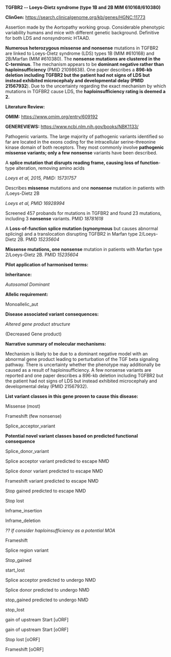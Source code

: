 **TGFBR2 -- Loeys-Dietz syndrome (type 1B and 2B MIM 610168/610380)**

**ClinGen:** https://search.clinicalgenome.org/kb/genes/HGNC:11773

Assertion made by the Aortopathy working group. Considerable phenotypic
variability humans and mice with different genetic background.
Definitive for both LDS and nonsyndromic HTAAD.

**Numerous heterozygous missense and nonsense** mutations in TGFBR2 are
linked to Loeys-Dietz syndrome (LDS) types 1B (MIM \#610168) and
2B/Marfan (MIM \#610380). The **nonsense mutations are clustered in the
C-terminus**. The mechanism appears to be **dominant negative rather
than haploinsufficiency** (PMID 21098638). One paper describes a
**896-kb deletion including TGFBR2 but the patient had not signs of LDS
but instead exhibited microcephaly and developmental delay (PMID
21567932**). Due to the uncertainty regarding the exact mechanism by
which mutations in TGFBR2 cause LDS, the **haploinsufficiency rating is
deemed a 2.**

**Literature Review:**

**OMIM:** https://www.omim.org/entry/609192

**GENEREVIEWS:** https://www.ncbi.nlm.nih.gov/books/NBK1133/

Pathogenic variants. The large majority of pathogenic variants
identified so far are located in the exons coding for the intracellular
serine-threonine kinase domain of both receptors. They most commonly
involve **pathogenic missense variants; only a few nonsense** variants
have been described.

A **splice mutation that disrupts reading frame, causing loss of
function**-type alteration, removing amino acids

*Loeys et al, 2015, PMID: 15731757*

Describes **missense** mutations and one **nonsense** mutation in
patients with /Loeys-Dietz 2B

*Loeys et al, PMID 16928994*

Screened 457 probands for mutations in TGFBR2 and found 23 mutations,
including 3 **nonsense** variants. PMID *18781618*

A **Loss-of-function splice mutation (synonymous** but causes abnormal
splicing) and a translocation disrupting TGFBR2 in Marfan type
2/Loeys-Dietz 2B. PMID *15235604*

**Missense mutations, one nonsense** mutation in patients with Marfan
type 2/Loeys-Dietz 2B. PMID *15235604*

**Pilot application of harmonised terms:**

**Inheritance:**

*Autosomal Dominant*

**Allelic requirement:**

Monoallelic_aut    

**Disease associated variant consequences:**

*Altered gene product structure*

(Decreased Gene product)

**Narrative summary of molecular mechanisms:**

Mechanism is likely to be due to a dominant negative model with an
abnormal gene product leading to perturbation of the TGF beta signaling
pathway. There is uncertainty whether the phenotype may additionally be
caused as a result of haploinsufficiency. A few nonsense variants are
reported and one paper describes a 896-kb deletion including TGFBR2 but
the patient had not signs of LDS but instead exhibited microcephaly and
developmental delay (PMID 21567932).

**List variant classes in this gene proven to cause this disease:**

Missense (most)

Frameshift (few nonsense)

Splice_acceptor_variant

**Potential novel variant classes based on predicted functional
consequence**

Splice_donor_variant

Splice acceptor variant predicted to escape NMD

Splice donor variant predicted to escape NMD

Frameshift variant predicted to escape NMD

Stop gained predicted to escape NMD

Stop lost

Inframe_insertion

Inframe_deletion

*?? If consider haploinsufficiency as a potential MOA*

Frameshift

Splice region variant

Stop_gained

start_lost

Splice acceptor predicted to undergo NMD

Splice donor predicted to undergo NMD

stop_gained predicted to undergo NMD

stop_lost

gain of upstream Start \[uORF\]

gain of upstream Start \[oORF\]

Stop lost \[oORF\]

Frameshift \[oORF\]
